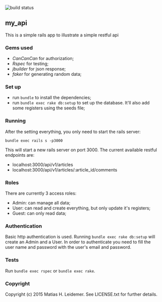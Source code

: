 ![build status](https://travis-ci.org/matiasleidemer/my_api.svg)

## my_api

This is a simple rails app to illustrate a simple restful api

### Gems used

- _CanCanCan_ for authorization;
- _Rspec_ for testing;
- _jbuilder_ for json response;
- _faker_ for generating random data;

### Set up

- run `bundle` to install the dependencies;
- run `bundle exec rake db:setup` to set up the database. It'll also add some registers using the seeds file;

### Running

After the setting everything, you only need to start the rails server:

```
bundle exec rails s -p3000
```

This will start a new rails server on port 3000. The current available restful endpoints are:

- localhost:3000/api/v1/articles
- localhost:3000/api/v1/articles/:article_id/comments

### Roles

There are currently 3 access roles:

- Admin: can manage all data;
- User: can read and create everything, but only update it's registers;
- Guest: can only read data;

### Authentication

Basic http authentication is used. Running `bundle exec rake db:setup` will create an Admin and a User. In order to authenticate you need to fill the user name and password with the user's email and password.

### Tests

Run `bundle exec rspec` or `bundle exec rake`.

### Copyright

Copyright (c) 2015 Matias H. Leidemer. See LICENSE.txt for further details.
